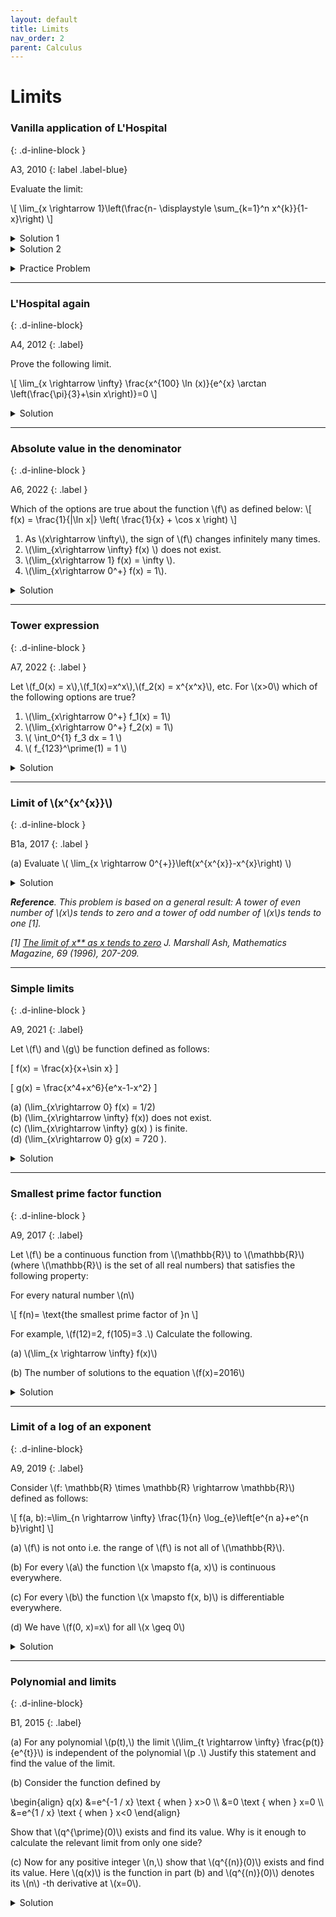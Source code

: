 ```yaml
---
layout: default
title: Limits
nav_order: 2
parent: Calculus
---
```



# Limits



### Vanilla application of L'Hospital
{: .d-inline-block }

A3, 2010
{: label .label-blue}

Evaluate the limit:

\\[ \lim_{x \rightarrow 1}\left(\frac{n- \displaystyle \sum_{k=1}^n x^{k}}{1-x}\right) \\]

<details><summary>Solution 1</summary>
<i> Solution due to Vamsi Kalapala.</i><br>

\[ \lim_{x \rightarrow 1}\left(\frac{ (1-x) + (1-x^2) + \cdots + (1-x^n)}{1-x}\right) \]

All the terms in the numerator have \( (1-x) \) as a common factor: <br>

\[ \lim_{x \rightarrow 1}\left(   1+ (1+x) + \cdots + (1+x+\cdots+x^{n-1} \right)  = n(n+1)/2  \]

</details>

<details><summary>Solution 2</summary>

We apply the L'Hospital's rule and differentiate both the numerator and the denominator.

\begin{array}{rl}
 \lim_{x\rightarrow 1}&\displaystyle \frac{-n x^{n-1}-(n-1) x^{n-2}-\cdots-2x-1}{-1}  \\
 =&\frac{n(n+1)}{2}
\end{array}


</details>


<p></p>

<details><summary>Practice Problem</summary>
<p>
Explain what is wrong with the use of L'Hospital's rule. Find the correct limit.

\[\lim_{x \rightarrow 1} \frac{2 x^{3}-3 x+1}{x^{4}-1}=\lim_{x \rightarrow 1} \frac{6 x^{2}-3}{4 x^{3}}=\lim_{x \rightarrow 1} \frac{12 x}{12 x^{2}}=\lim_{x \rightarrow 1} \frac{1}{x}=1\]

</p>
</details>



---


### L'Hospital again
{: .d-inline-block}

A4, 2012
{: .label}


<p>
Prove the following limit.
</p>

<p>
\[ \lim_{x \rightarrow \infty} \frac{x^{100} \ln (x)}{e^{x} \arctan \left(\frac{\pi}{3}+\sin x\right)}=0 \]
</p>

<details><summary>Solution</summary>

<p>
For some positive constant \(k\) we can ensure that \(\arctan \left(\frac{\pi}{3}+\sin x\right)> k\) for any \(x\).

For example, \(k=\arctan(0.0001)\) will work. This is because \(\pi>3.142, \sin (x) \geq-1\) and \(\arctan\) is an increasing function.
</p>

<p>
Further, \(\ln (x)< x\) for \(x> 0\). So the given ratio must lie between 0 and \(x^{101} / c e^{x} \). If we apply the L'Hospital's rule 102 times, we get the result.
</p>


</details>


---

### Absolute value in the denominator
{: .d-inline-block }

A6, 2022
{: .label }

<p>
Which of the options are true about the function \(f\) as defined below:
\[ f(x) = \frac{1}{|\ln x|} \left( \frac{1}{x} + \cos x  \right) \] 
<ol>
<li> As \(x\rightarrow \infty\), the sign of \(f\) changes infinitely many times.</li>
<li> \(\lim_{x\rightarrow \infty} f(x) \) does not exist.</li>
<li> \(\lim_{x\rightarrow 1} f(x) = \infty \).</li>
<li> \(\lim_{x\rightarrow 0^+} f(x) = 1\).</li>
</ol>
</p>


<details><summary>Solution</summary>
<li> TRUE. </li>
<li> FALSE. </li>
<li> TRUE. </li>
<li> FALSE. </li>
</details>


---

### Tower expression
{: .d-inline-block }

A7, 2022
{: .label }

<p>
Let \(f_0(x) = x\),\(f_1(x)=x^x\),\(f_2(x) = x^{x^x}\), etc. For \(x>0\) which of the following options are true?
<ol>
<li> \(\lim_{x\rightarrow 0^+} f_1(x) = 1\)</li>
<li> \(\lim_{x\rightarrow 0^+} f_2(x) = 1\)</li>
<li> \( \int_0^{1} f_3 dx = 1  \)</li>
<li> \( f_{123}^\prime(1) = 1  \)</li>
</ol>
</p>

<details><summary>Solution</summary>
<li> TRUE. </li>
<li> FALSE. </li>
<li> FALSE. </li>
<li> TRUE. </li>
</details>


---

### Limit of \\(x^{x^{x}}\\)
{: .d-inline-block }

B1a, 2017
{: .label }

<p>
(a) Evaluate \( \lim_{x \rightarrow 0^{+}}\left(x^{x^{x}}-x^{x}\right) \)
</p>


<details><summary>Solution</summary>

<p>
First consider the limit
\[
\begin{align}
\lim_{x \rightarrow 0^{+}} x^{x}  \\
&=\lim_{x \rightarrow 0^{+}}\left(e^{x\log x}\right) \\
&=\lim_{x \rightarrow 0^{+}}\left(e^{\frac{\log x}{1 / x}}\right)
\end{align}
\]
</p>


<p>Now consider just the exponent:
\[
\begin{align}
\lim_{x \rightarrow 0^{+}} \frac{\log x}{1 / x} \\
&=\lim_{x \rightarrow 0} \frac{1 / x}{-1 / x^{2}} \\
&=0
\end{align}
\]
substituting the value 0 from (2) in equation (1) we get that the limit is 1.
</p>


<p>
Now
\[
\begin{align}
\lim_{x \rightarrow 0^{+}}\left(x^{x^{x}}-x^{x}\right) \\
&=\lim_{x \rightarrow 0^{+}} x^{x^{x}}-\lim_{x \rightarrow 0^{+}} x^{x} \\
&=\lim_{x \rightarrow 0^{+}} x^{\lim_{x \rightarrow 0^{+}} x^{x}}-\lim_{x \rightarrow 0^{+}} x^{x} \\
&=0-1 \\
&=-1
\end{align}
\]
</p>

</details>

<p><i><b>Reference</b>. This problem is based on a general result: A tower of even number of \(x\)s tends to zero
and a tower of odd number of \(x\)s tends to one [1].<br>

[1] <a href="http://math.depaul.edu/~mash/limitofx%5ex%5e.pdf">The limit of x** as x tends to zero</a> J. Marshall Ash,  Mathematics Magazine, 69 (1996), 207-209.</i></p>


---

### Simple limits
{: .d-inline-block }

A9, 2021
{: .label}


<p>Let \(f\) and \(g\) be function defined as follows:<br>

\[ f(x) = \frac{x}{x+\sin x} \]

\[ g(x) = \frac{x^4+x^6}{e^x-1-x^2} \]

(a) \(\lim_{x\rightarrow 0} f(x) = 1/2\)<br>
(b) \(\lim_{x\rightarrow \infty} f(x)\) does not exist.<br>
(c) \(\lim_{x\rightarrow \infty} g(x) \) is finite.<br>
(d) \(\lim_{x\rightarrow 0} g(x) = 720 \).<br>

</p>

<details><summary>Solution</summary>
(a) True. \(\sin x \approx x\) as \(x\rightarrow 0\).<br>
(b) False. The limit is 1.<br>
(c) True. Numerator is polynomial, while the denominator is exponential.<br>
(d) False. The limit is zero. (L'Hosptial's rule is not applicable).
</details>

---

### Smallest prime factor function
{: .d-inline-block }

A9, 2017
{: .label}

<p>
Let \(f\) be a continuous function from \(\mathbb{R}\) to \(\mathbb{R}\) (where \(\mathbb{R}\) is the set of all real numbers) that satisfies the following property: <br>
</p>

<p>
For every natural number \(n\)
</p>

<p>
\[ f(n)= \text{the smallest prime factor of }n \]
</p>


<p>
For example, \(f(12)=2, f(105)=3 .\) Calculate the following.
</p>

<p>
(a) \(\lim_{x \rightarrow \infty} f(x)\)
</p>

<p>
(b) The number of solutions to the equation \(f(x)=2016\)
</p>

<details><summary>Solution</summary>

<p>
(a) \(f(x)\) will take value 2 for all even \(x\). At the same time, primes provide an increasing infinite sequence of positive integers for which \(f(x)=x .\) Thus \(\lim_{x \rightarrow \infty} f(x)\) does not exist.
</p>

<p>
(b) By intermediate value theorem, for each prime \(p> 2016\) there is an \(x\) between \(p\) and \(p+1\) such that \(f(x)=2016\)
</p>

</details>

---



### Limit of a log of an exponent
{: .d-inline-block}

A9, 2019
{: .label}

<p>Consider \(f: \mathbb{R} \times \mathbb{R} \rightarrow \mathbb{R}\) defined as follows:</p>

<p>\[ f(a, b):=\lim_{n \rightarrow \infty} \frac{1}{n} \log_{e}\left[e^{n a}+e^{n b}\right] \]</p>

<p>(a) \(f\) is not onto i.e. the range of \(f\) is not all of \(\mathbb{R}\).</p>
<p>(b) For every \(a\) the function \(x \mapsto f(a, x)\) is continuous everywhere.</p>
<p>(c) For every \(b\) the function \(x \mapsto f(x, b)\) is differentiable everywhere.</p>
<p>(d) We have \(f(0, x)=x\) for all \(x \geq 0\)</p>


<details><summary>Solution</summary>
<p>
Without loss of generality, assume that \(a >  b\).
</p>

<p>
\begin{align*}
    f(a, b) &=\lim_{n \rightarrow \infty} \frac{1}{n} \log\left(e^{n a}+e^{n b} \right) \\
     & =\lim_{n \rightarrow \infty} \frac{1}{n} \log \left( e^{na}( 1 +e^{n(b-a)} ) \right) \\
     & =\lim_{n \rightarrow \infty} \frac{1}{n} \log e^{na} + \log ( 1 +e^{n(b-a)} )\\
     & = a + \lim_{n\rightarrow \infty} \frac{1}{n} \log ( 1 + e^{-\infty} ) \\
     & = a + \lim_{n\rightarrow \infty} \frac{1}{n} \log ( 1 )\\
     & = a
\end{align*}
</p>

<p>
Similary, if \(b \geq a\), \(f (a,b) = b \).  Thus, we have:
\[ f(a,b) = \max(a,b) \]

<ol>
    <li> False. \(f(x,x) = x \) so \(f\) is onto.</li>
    <li> True. \(g(x) = \max(x,a) \) which is continuous everywhere.</li>
    <li> False. \( h(x) =  \max(x,b) \) is not  differentiable at \(x = b\). More explicitly, \( \lim_{x \rightarrow b^+} = 1 \) and \( \lim_{x \rightarrow b^-} = 0 \).</li>
    <li> True. \( \max(x,0) = x \) for all \(x \geq 0 \).</li>
</ol>

</p>

</details>

---

###  Polynomial and limits
{: .d-inline-block}

B1, 2015
{: .label}


<p>(a) For any polynomial \(p(t),\) the limit \(\lim_{t \rightarrow \infty} \frac{p(t)}{e^{t}}\) is independent of the polynomial \(p .\) Justify this statement and find the value of the limit.</p>
<p>(b) Consider the function defined by</p>

<p>
\begin{align}
q(x) &=e^{-1 / x} \text { when } x>0 \\
&=0 \text { when } x=0 \\
&=e^{1 / x} \text { when } x<0
\end{align}
</p>

<p>Show that \(q^{\prime}(0)\) exists and find its value. Why is it enough to calculate the relevant limit from only one side?
</p>

<p>(c) Now for any positive integer \(n,\) show that \(q^{(n)}(0)\) exists and find its value. Here \(q(x)\) is the function in part (b) and \(q^{(n)}(0)\) denotes its \(n\) -th derivative at \(x=0\).
</p>

<details><summary>Solution</summary>

 <p>(a) If \(p(t)\) is constant, then the limit \(=0 .\) Otherwise we get a form \(\frac{\pm \infty}{\infty}\). Using L'Hospital's rule, we get \(\lim_{t \rightarrow \infty} \frac{p(t)}{e^{t}}=\lim_{t \rightarrow \infty} \frac{p^{\prime}(t)}{e^{t}}=0\) by induction on the degree of \(t\) (or apply
L'Hospital's rule repeatedly).</p>

<br>

<p>(b) The right side derivative \(=\lim_{h \rightarrow 0^{+}} \frac{q(h)-q(0)}{h}=\lim_{h \rightarrow 0^{+}} \frac{e^{-1 / h}}{h}=\lim_{h \rightarrow 0^{+}} \frac{1 / h}{e^{1 / h}}=\lim_{t \rightarrow+\infty} \frac{t}{e^{t}} \cdot\) (Let \(t=1 / h .\) As \(\left.h \rightarrow 0^{+}, t \rightarrow+\infty .\right)\) This limit is \(0,\) e.g. by part \((\mathrm{a})\) Now \(q\) is an even function, so letting \(k=-h,\) the left side derivative \(=\lim_{h \rightarrow 0^{-}} \frac{q(h)-q(0)}{h}=\) \(\lim_{k \rightarrow 0^{+}} \frac{q(-k)}{-k}=\lim_{k \rightarrow 0^{+}} \frac{q(k)}{-k} .\) Using the earlier calculation this also equals \(-0=0\) Note: It is wrong to argue that \(q^{\prime}(0)=\lim_{x \rightarrow 0} q^{\prime}(x)\) because to do so, we first need to know that \(q^{\prime}\) is continuous at \(0,\) but we have not even shown that \(q^{\prime}(0)\) exists! For the same reason it is wrong to argue below that \(q^{(n)}(0)=\lim_{x \rightarrow 0} q^{(n)}(x)\)</p>

<br>

<p>
(c) We will show by induction on \(n\) that \(q^{(n)}(0)=0 .\) The case \(n=1\) is done. (We can even start the induction at \(n=0\) by interpreting \(q^{(0)}(x)=q(x) .\) ) Assuming that we are done up to \(n\) and to prove the statement for \(n+1,\) we need to calculate \(\lim_{h \rightarrow 0} \frac{q^{(n)}(h)-q^{(n)}(0)}{h}=\) \(\lim_{h \rightarrow 0} \frac{q^{(n)}(h)}{h},\) because \(q^{(n)}(0)=0\) by induction. Therefore it is good to examine \(q^{(n)}(h)\) for \(h \neq 0 .\) This is easy to calculate by the usual rules, but the formulas will be different for positive and negative \(h .\) For \(h \neq 0,\) as \(q\) is even, \(q^{\prime}\) is odd, so \(q^{\prime \prime}\) is even, etc. and in general \(q^{(n)}(h)=(-1)^{n} q^{(n)}(-h) .\) Therefore, just as for part (b), it suffices to show that \(\lim_{h \rightarrow 0^{+}} \frac{q^{(n)}(h)}{h}=0 .\) By another induction, we see easily that for \(h>0, q^{(n)}(h)=p(1 / h) e^{-1 / h}\)
for some polynomial \(p .\left[\right.\) Proof: \(q^{\prime}(h)=\left(\frac{1}{h^{2}}\right) e^{-1 / h} .\) Assuming the result for \(n,\) we have \(q^{(n+1)}(h)=\left[p(1 / h) e^{-1 / h}\right]^{\prime}=-\frac{1}{h^{2}}\left(-p(1 / h)+p^{\prime}(1 / h)\right) e^{-1 / h},\) which has the desired form.
</p>

<p>
So we have \(\lim_{h \rightarrow 0^{+}} \frac{q^{(n)}(h)}{h}=\lim_{h \rightarrow 0^{+}} \frac{p(1 / h) e^{-1 / h}}{h}=\lim_{t \rightarrow \infty} t p(t) e^{-t}=\lim_{t \rightarrow \infty} \frac{t p(t)}{e^{t}}=0\) by part (a). Here we have again substituted \(t=1 / h\)
</p>

</details>




